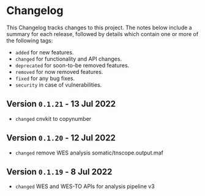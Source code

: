 # Changelog

This Changelog tracks changes to this project. The notes below include a summary for each release, followed by details which contain one or more of the following tags:

- `added` for new features.
- `changed` for functionality and API changes.
- `deprecated` for soon-to-be removed features.
- `removed` for now removed features.
- `fixed` for any bug fixes.
- `security` in case of vulnerabilities.

## Version `0.1.21` - 13 Jul 2022

- `changed` cnvkit to copynumber

## Version `0.1.20` - 12 Jul 2022

- `changed` remove WES analysis somatic/tnscope.output.maf

## Version `0.1.19` - 8 Jul 2022

- `changed` WES and WES-TO APIs for analysis pipeline v3

